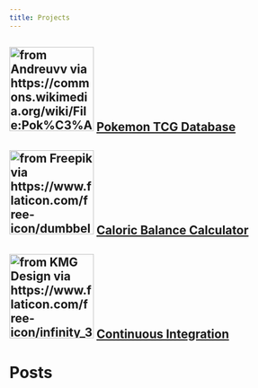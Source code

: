 ```yaml
---
title: Projects
---
```


## <img src="https://tysonfromearth.github.io/assets/Poké_Ball_icon.svg" width="150" title = "from Andreuvv via https://commons.wikimedia.org/wiki/File:Pok%C3%A9_Ball_icon.svg"> [Pokemon TCG Database](https://tysonfromearth.github.io/assets/pokemon-database.pdf)

## <img src="https://tysonfromearth.github.io/assets/dumbbell.png" width="150" title="from Freepik via https://www.flaticon.com/free-icon/dumbbell_1053916"> [Caloric Balance Calculator](https://tysonfromearth.github.io/cbc)

## <img src="https://tysonfromearth.github.io/assets/infinity.png" width="150" title="from KMG Design via https://www.flaticon.com/free-icon/infinity_3981909?term=infinity&page=1&position=1&origin=tag&related_id=3981909"> [Continuous Integration](https://tysonfromearth.github.io/continuous-integration)

# Posts
